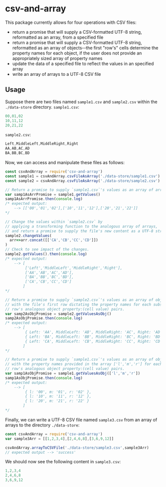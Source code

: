 # csv-and-array
This package currently allows for four operations with CSV files:
* return a promise that will supply a CSV-formatted UTF-8 string, reformatted as an array, from a specified file
* return a promise that will supply a CSV-formatted UTF-8 string, reformatted as an array of objects--the first "row's" cells determine the property names for each object, if the user does not provide an appropriately sized array of property names
* update the data of a specified file to reflect the values in an specified array
* write an array of arrays to a UTF-8 CSV file
## Usage
Suppose there are two files named `sample1.csv` and `sample2.csv` within the `./data-store` directory.
`sample1.csv`:
```js
00,01,02
10,11,12
20,21,22
```
`sample2.csv`:
```js
Left,MiddleLeft,MiddleRight,Right
AA,AB,AC,AD
BA,BB,BC,BD
```
Now, we can access and manipulate these files as follows:
```js
const csvAndArray = require('csv-and-array')
const sample1 = csvAndArray.csvFileAsArray('./data-store/sample1.csv')
const sample2 = csvAndArray.csvFileAsArray('./data-store/sample2.csv')

// Return a promise to supply `sample1.csv`'s values as an array of arrays.
var samp1AsArrPromise = sample1.getValues()
samp1AsArrPromise.then(console.log)
/* expected output:
    --> [['00','01','02'],['10','11','12'],['20','21','22']]
*/

// Change the values within `sample2.csv` by
// applying a transforming function to the analogous array of arrays,
// and return a promise to supply the file's new content as a UTF-8 string.
sample2.changeValues(
  arr=>arr.concat([['CA','CB','CC','CD']])
)
// Check to see impact of the changes. 
sample2.getValues().then(console.log)
/* expected output:
    --> [
         ['Left','MiddleLeft','MiddleRight','Right'],
         ['AA','AB','AC','AD'],
         ['BA','BB','BC','BD'],
         ['CA','CB','CC','CD']
        ]
*/

// Return a promise to supply `sample2.csv`'s values as an array of objects
// with the file's first row dictating the property names for each subsequent
// row's analogous object property:(cell value) pairs.
var samp2AsObjPromise = sample2.getValuesAsObj()
samp2AsObjPromise.then(console.log)
/* expected output:
    --> [
         { Left: 'AA', MiddleLeft: 'AB', MiddleRight: 'AC', Right: 'AD' },
         { Left: 'BA', MiddleLeft: 'BB', MiddleRight: 'BC', Right: 'BD' },
         { Left: 'CA', MiddleLeft: 'CB', MiddleRight: 'CC', Right: 'CD' }
        ]
*/

// Return a promise to supply `sample1.csv`'s values as an array of objects
// with the property names provided in the array ['l','m','r'] for each
// row's analogous object property:(cell value) pairs.
var samp1AsObjPromise = sample1.getValuesAsObj(['l','m','r'])
samp1AsObjPromise.then(console.log)
/* expected output:
    --> [
         { l: '00', m: '01', r: '02' },
         { l: '10', m: '11', r: '12' },
         { l: '20', m: '21', r: '22' }
        ]
*/
```
Finally, we can write a UTF-8 CSV file named `sample3.csv` from an array of arrays to the directory `./data-store`:
```js
const csvAndArray = require('csv-and-array')
var sample3Arr = [[1,2,3,4],[2,4,6,8],[3,6,9,12]]

csvAndArray.arrayToCSVFile('./data-store/sample3.csv',sample3Arr)
// expected output --> 'success'
```
We should now see the following content in `sample3.csv`:
```js
1,2,3,4
2,4,6,8
3,6,9,12
```